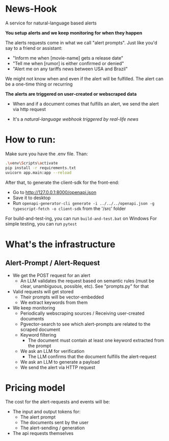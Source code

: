 # News-Hook

A service for natural-language based alerts

**You setup alerts and we keep monitoring for when they happen**

The alerts requests come in what we call "alert prompts". Just like you'd say to a friend or assistant:
- "Inform me when [movie-name] gets a release date"
- "Tell me when [rumor] is either confirmed or denied"
- "Alert me on any tariffs news between USA and Brazil"

We might not know when and even if the alert will be fulfilled. The alert can be a one-time thing or recurring

**The alerts are triggered on user-created or webscraped data**

- When and if a document comes that fulfills an alert, we send the alert via http request

- It's a *natural-language webhook triggered by real-life news*

# How to run:

Make sure you have the .env file. Than:

```bash
.\venv\Scripts\activate
pip install -r requirements.txt
uvicorn app.main:app --reload
```
After that, to generate the client-sdk for the front-end:
- Go to http://127.0.0.1:8000/openapi.json
- Save it to desktop
- Run ```openapi-generator-cli generate -i ../../../openapi.json -g typescript-fetch -o client-sdk``` from the '/src' folder

For build-and-test-ing, you can run `build-and-test.bat` on Windows
For simple testing, you can run `pytest`

# What's the infrastructure

## Alert-Prompt / Alert-Request

- We get the POST request for an alert
    - An LLM validates the request based on semantic rules (must be clear, unambiguous, possible, etc). See "prompts.py" for that
- Valid requests will get stored
    - Their prompts will be vector-embedded
    - We extract keywords from them
- We keep monitoring
    - Periodically webscraping sources / Receiving user-created documents
    - Pgvector-search to see which alert-prompts are related to the scraped document
    - Keyword filtering
        - The document must contain at least one keyword extracted from the prompt
    - We ask an LLM for verification
        - The LLM confirms that the document fulfills the alert-request
    - We ask an LLM to generate a payload
    - We send the alert via HTTP request

# Pricing model

The cost for the alert-requests and events will be:
- The input and output tokens for:
    - The alert prompt
    - The documents sent by the user
    - The alert-sending / generation
- The api requests themselves
